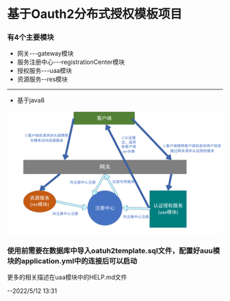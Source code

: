 # 基于Oauth2分布式授权模板项目

### 有4个主要模块 
- 网关---gateway模块
- 服务注册中心---registrationCenter模块
- 授权服务---uaa模块
- 资源服务--res模块

---
- 基于java8

<img src="https://raw.githubusercontent.com/tanjunwen0302/OAuth2Template/master/%E5%B7%A5%E4%BD%9C%E6%B5%81%E7%A8%8B.png">

### 使用前需要在数据库中导入oatuh2template.sql文件，配置好auu模块的application.yml中的连接后可以启动
更多的相关描述在uaa模块中的HELP.md文件

--2022/5/12 13:31
